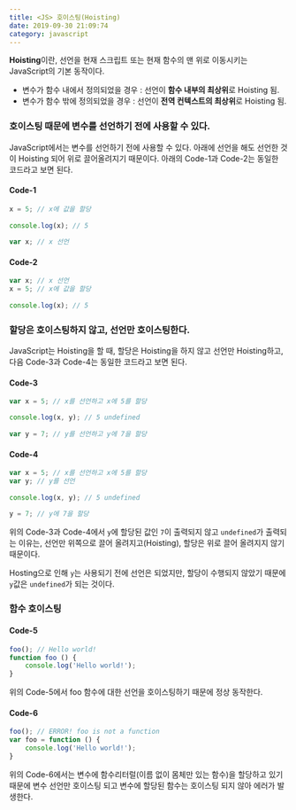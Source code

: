 ```yaml
---
title: <JS> 호이스팅(Hoisting)
date: 2019-09-30 21:09:74
category: javascript
---
```


**Hoisting**이란, 선언을 현재 스크립트 또는 현재 함수의 맨 위로 이동시키는 JavaScript의 기본 동작이다.

- 변수가 함수 내에서 정의되었을 경우 : 선언이 **함수 내부의 최상위**로 Hoisting 됨.
- 변수가 함수 밖에 정의되었을 경우 : 선언이 **전역 컨텍스트의 최상위**로 Hoisting 됨.

### 호이스팅 때문에 변수를 선언하기 전에 사용할 수 있다.

JavaScript에서는 변수를 선언하기 전에 사용할 수 있다. 아래에 선언을 해도 선언한 것이 Hoisting 되어 위로 끌어올려지기 때문이다. 아래의 Code-1과 Code-2는 동일한 코드라고 보면 된다.

#### Code-1
```js
x = 5; // x에 값을 할당
 
console.log(x); // 5
 
var x; // x 선언
```

#### Code-2
```js
var x; // x 선언
x = 5; // x에 값을 할당
 
console.log(x); // 5
```
### 할당은 호이스팅하지 않고, 선언만 호이스팅한다.

JavaScript는 Hoisting을 할 때, 할당은 Hoisting을 하지 않고 선언만 Hoisting하고, 다음 Code-3과 Code-4는 동일한 코드라고 보면 된다.

#### Code-3
```js
var x = 5; // x를 선언하고 x에 5를 할당

console.log(x, y); // 5 undefined
 
var y = 7; // y를 선언하고 y에 7을 할당
```

#### Code-4
```js
var x = 5; // x를 선언하고 x에 5를 할당
var y; // y를 선언
 
console.log(x, y); // 5 undefined

y = 7; // y에 7을 할당
```
위의 Code-3과 Code-4에서 `y`에 할당된 값인 `7`이 출력되지 않고 `undefined`가 출력되는 이유는, 선언만 위쪽으로 끌어 올려지고(Hoisting), 할당은 위로 끌어 올려지지 않기 때문이다.

Hosting으로 인해 `y`는 사용되기 전에 선언은 되었지만, 할당이 수행되지 않았기 때문에 `y`값은 `undefined`가 되는 것이다.

### 함수 호이스팅

#### Code-5
```js
foo(); // Hello world!
function foo () {
    console.log('Hello world!');
}
```
위의 Code-5에서 foo 함수에 대한 선언을 호이스팅하기 때문에 정상 동작한다.

#### Code-6
```js
foo(); // ERROR! foo is not a function
var foo = function () {
    console.log('Hello world!');
}
```
위의 Code-6에서는 변수에 함수리터럴(이름 없이 몸체만 있는 함수)을 할당하고 있기 때문에 변수 선언만 호이스팅 되고 변수에 할당된 함수는 호이스팅 되지 않아 에러가 발생한다.